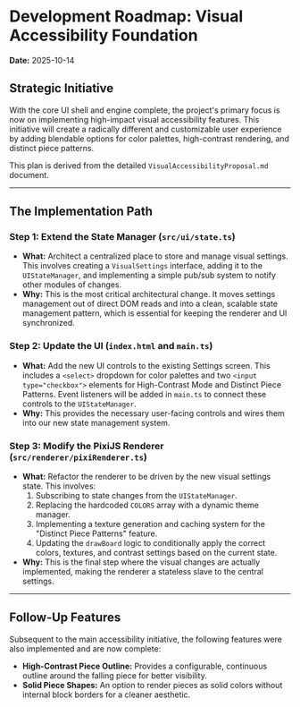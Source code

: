 # Development Roadmap: Visual Accessibility Foundation

**Date:** 2025-10-14

## Strategic Initiative

With the core UI shell and engine complete, the project's primary focus is now on implementing high-impact visual accessibility features. This initiative will create a radically different and customizable user experience by adding blendable options for color palettes, high-contrast rendering, and distinct piece patterns.

This plan is derived from the detailed `VisualAccessibilityProposal.md` document.

---

## The Implementation Path

### Step 1: Extend the State Manager (`src/ui/state.ts`)

*   **What:** Architect a centralized place to store and manage visual settings. This involves creating a `VisualSettings` interface, adding it to the `UIStateManager`, and implementing a simple pub/sub system to notify other modules of changes.
*   **Why:** This is the most critical architectural change. It moves settings management out of direct DOM reads and into a clean, scalable state management pattern, which is essential for keeping the renderer and UI synchronized.

### Step 2: Update the UI (`index.html` and `main.ts`)

*   **What:** Add the new UI controls to the existing Settings screen. This includes a `<select>` dropdown for color palettes and two `<input type="checkbox">` elements for High-Contrast Mode and Distinct Piece Patterns. Event listeners will be added in `main.ts` to connect these controls to the `UIStateManager`.
*   **Why:** This provides the necessary user-facing controls and wires them into our new state management system.

### Step 3: Modify the PixiJS Renderer (`src/renderer/pixiRenderer.ts`)

*   **What:** Refactor the renderer to be driven by the new visual settings state. This involves:
    1.  Subscribing to state changes from the `UIStateManager`.
    2.  Replacing the hardcoded `COLORS` array with a dynamic theme manager.
    3.  Implementing a texture generation and caching system for the "Distinct Piece Patterns" feature.
    4.  Updating the `drawBoard` logic to conditionally apply the correct colors, textures, and contrast settings based on the current state.
*   **Why:** This is the final step where the visual changes are actually implemented, making the renderer a stateless slave to the central settings.

---
## Follow-Up Features

Subsequent to the main accessibility initiative, the following features were also implemented and are now complete:

*   **High-Contrast Piece Outline:** Provides a configurable, continuous outline around the falling piece for better visibility.
*   **Solid Piece Shapes:** An option to render pieces as solid colors without internal block borders for a cleaner aesthetic.
